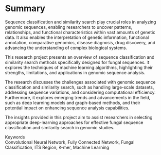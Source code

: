 # Summary
Sequence classification and similarity search play crucial roles in analyzing genomic sequences, enabling researchers to uncover patterns, relationships, and functional characteristics within vast amounts of genetic data. It also enables the interpretation of genetic information, functional annotation, comparative genomics, disease diagnosis, drug discovery, and advancing the understanding of complex biological systems.

This research project presents an overview of sequence classification and similarity search methods specifically designed for fungal sequences. It explores the techniques of machine learning algorithms, highlighting their strengths, limitations, and applications in genomic sequence analysis.

The research discusses the challenges associated with genomic sequence classification and similarity search, such as handling large-scale datasets, addressing sequence variations, and considering computational efficiency. Furthermore, it explores emerging trends and advancements in the field, such as deep learning models and graph-based methods, and their potential impact on enhancing sequence analysis capabilities.

The insights provided in this project aim to assist researchers in selecting appropriate deep-learning approaches for effective fungal sequence classification and similarity search in genomic studies.

Keywords\
Convolutional Neural Network, Fully Connected Network, Fungal Classification, ITS Region, K-mer, Machine Learning
